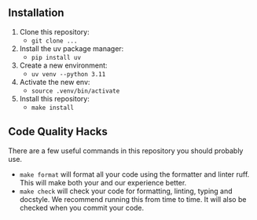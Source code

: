 ## Installation
1. Clone this repository:
    * ``git clone ...``
2. Install the uv package manager:
    * ``pip install uv``
3. Create a new environment:
    * ``uv venv --python 3.11``
4. Activate the new env:
    * ``source .venv/bin/activate``
5. Install this repository:
    * ``make install``

## Code Quality Hacks
There are a few useful commands in this repository you should probably use.
- `make format` will format all your code using the formatter and linter ruff. This will make both your and our experience better.
- `make check` will check your code for formatting, linting, typing and docstyle. We recommend running this from time to time. It will also be checked when you commit your code.